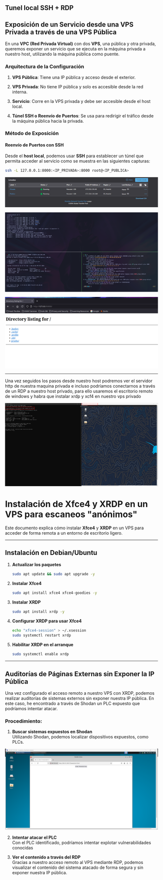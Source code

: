 ## Tunel local SSH + RDP


## Exposición de un Servicio desde una VPS Privada a través de una VPS Pública

En una **VPC (Red Privada Virtual)** con dos **VPS**, una pública y otra privada, queremos exponer un servicio que se ejecuta en la máquina privada a nuestro host, utilizando la máquina pública como puente.

### Arquitectura de la Configuración

1. **VPS Pública**: Tiene una IP pública y acceso desde el exterior.

2. **VPS Privada**: No tiene IP pública y solo es accesible desde la red interna.

3. **Servicio**: Corre en la VPS privada y debe ser accesible desde el host local.

4. **Túnel SSH o Reenvío de Puertos**: Se usa para redirigir el tráfico desde la máquina pública hacia la privada.


### Método de Exposición

#### **Reenvío de Puertos con SSH**

Desde el **host local**, podemos usar **SSH** para establecer un túnel que permita acceder al servicio como se muestra en las siguientes capturas:


```bash
ssh -L 127.0.0.1:8000:<IP_PRIVADA>:8000 root@<IP_PUBLICA>
```

![](ANEXOS/Pasted%20image%2020250404193433.png)



![](ANEXOS/Pasted%20image%2020250404193406.png)

![](ANEXOS/Pasted%20image%2020250404193417.png)

---

Una vez seguidos los pasos desde nuestro host podremos ver el servidor http de nuestra maquina privada e incluso podríamos conectarnos a través de un RDP a nuestro host privado, para ello usaremos el escritorio remoto de windows y habra que instalar xrdp y xcf4 en nuestro vps privado

![](ANEXOS/Pasted%20image%2020250404204350.png)

# Instalación de Xfce4 y XRDP en un VPS para escaneos "anónimos"

Este documento explica cómo instalar **Xfce4** y **XRDP** en un VPS para acceder de forma remota a un entorno de escritorio ligero.

---

## Instalación en Debian/Ubuntu

1. **Actualizar los paquetes**
    
    ```bash
    sudo apt update && sudo apt upgrade -y
    ```
    
2. **Instalar Xfce4**
    
    ```bash
    sudo apt install xfce4 xfce4-goodies -y
    ```
    
3. **Instalar XRDP**
    
    ```bash
    sudo apt install xrdp -y
    ```
    
4. **Configurar XRDP para usar Xfce4**
    
    ```bash
    echo "xfce4-session" > ~/.xsession
    sudo systemctl restart xrdp
    ```
    
5. **Habilitar XRDP en el arranque**
    
    ```bash
    sudo systemctl enable xrdp
    ```

---

## Auditorías de Páginas Externas sin Exponer la IP Pública

Una vez configurado el acceso remoto a nuestro VPS con XRDP, podemos realizar auditorías de sistemas externos sin exponer nuestra IP pública. En este caso, he encontrado a través de Shodan un PLC expuesto que podríamos intentar atacar.

### Procedimiento:

1. **Buscar sistemas expuestos en Shodan**  
   Utilizando Shodan, podemos localizar dispositivos expuestos, como PLCs.


![](ANEXOS/Pasted%20image%2020250410125212.png)


2. **Intentar atacar el PLC**  
Con el PLC identificado, podríamos intentar explotar vulnerabilidades conocidas

3. **Ver el contenido a través del RDP**  
Gracias a nuestro acceso remoto al VPS mediante RDP, podemos visualizar el contenido del sistema atacado de forma segura y sin exponer nuestra IP pública.


